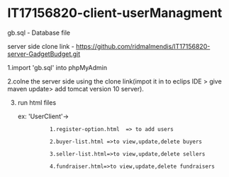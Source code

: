 # IT17156820-client-userManagment
 
 
gb.sql - Database file

server side clone link - https://github.com/ridmalmendis/IT17156820-server-GadgetBudget.git



1.import 'gb.sql' into phpMyAdmin
 
2.colne the server side using the clone link(impot it in to eclips IDE > give maven update> add tomcat version 10 server).

3. run html files 

  	ex: 'UserClient'-> 
	
                 1.register-option.html  => to add users 
	                
                 2.buyer-list.html =>to view,update,delete buyers
                       
                 3.seller-list.html=>to view,update,delete sellers
		       
                 4.fundraiser.html=>to view,update,delete fundraisers
